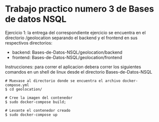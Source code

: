 # Trabajo practico numero 3 de Bases de datos NSQL

Ejercicio 1: la entrega del correspondiente ejercicio se encuentra en el directorio /geolocation
separando el backend y el frontend en sus respectivos directorios:

* backend: Bases-de-Datos-NSQL/geolocation/backend
* frontend: Bases-de-Datos-NSQL/geolocation/frontend

Instrucciones: para correr el aplicacion debera correr los siguientes comandos en un shell de linux desde el directorio Bases-de-Datos-NSQL
    
    # Muevase al directorio donde se encuentra el archivo docker-compose.yml
    $ cd geolocation/

    # Cree la imagen del contenedor
    $ sudo docker-compose build;

    # Levante el contenedor creado
    $ sudo docker-compose up
